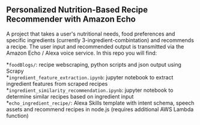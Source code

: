 ## Personalized Nutrition-Based Recipe Recommender with Amazon Echo 

A project that takes a user's nutritional needs, food preferences and specific ingredients (currently 3-ingredient-combintation) and recommends a recipe. The user input and recommended output is transmitted via the Amazon Echo / Alexa voice service. In this repo you will find:

*`foodBlogs/`: recipe webscraping, python scripts and json output using Scrapy <br />
*`ingredient_feature_extraction.ipynb`: jupyter notebook to extract ingredient features from scraped recipes <br />
*`ingredient_similarity_recommendation.ipynb`: jupyter notebook to determine similar recipes based on ingredient input <br />
*`echo_ingredient_recipe/`: Alexa Skills template with intent schema, speech assets and recommend recipes in node.js (requires additional AWS Lambda function) <br />

